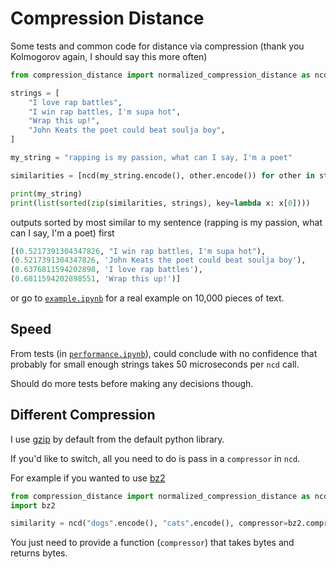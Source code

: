 # Compression Distance

Some tests and common code for distance via compression (thank you Kolmogorov again, I should say this more often)

```python
from compression_distance import normalized_compression_distance as ncd

strings = [
    "I love rap battles",
    "I win rap battles, I'm supa hot",
    "Wrap this up!",
    "John Keats the poet could beat soulja boy",
]

my_string = "rapping is my passion, what can I say, I'm a poet"

similarities = [ncd(my_string.encode(), other.encode()) for other in strings]

print(my_string)
print(list(sorted(zip(similarities, strings), key=lambda x: x[0])))
```

outputs sorted by most similar to my sentence (rapping is my passion, what can I say, I'm a poet) first

```python
[(0.5217391304347826, "I win rap battles, I'm supa hot"),
(0.5217391304347826, 'John Keats the poet could beat soulja boy'),
(0.6376811594202898, 'I love rap battles'),
(0.6811594202898551, 'Wrap this up!')]
```

or go to [`example.ipynb`](example.ipynb) for a real example on 10,000 pieces of text.

## Speed

From tests (in [`performance.ipynb`](performance.ipynb)), could conclude with no confidence that probably for small enough strings takes 50 microseconds per `ncd` call.

Should do more tests before making any decisions though.

## Different Compression

I use [gzip](https://docs.python.org/3/library/gzip.html) by default from the default python library.

If you'd like to switch, all you need to do is pass in a `compressor` in `ncd`.

For example if you wanted to use [bz2](https://docs.python.org/3/library/bz2.html)

```python
from compression_distance import normalized_compression_distance as ncd
import bz2

similarity = ncd("dogs".encode(), "cats".encode(), compressor=bz2.compress)
```

You just need to provide a function (`compressor`) that takes bytes and returns bytes.
